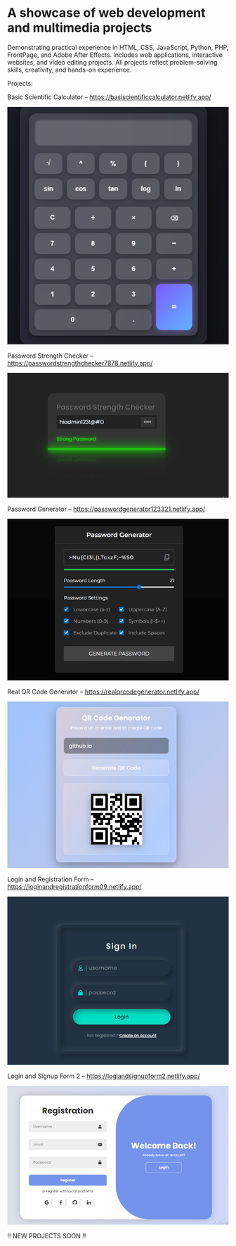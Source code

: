 # A showcase of web development and multimedia projects

Demonstrating practical experience in HTML, CSS, JavaScript, Python, PHP, FrontPage, and Adobe After Effects. Includes web applications, interactive websites, and video editing projects. All projects reflect problem-solving skills, creativity, and hands-on experience.


Projects:

Basic Scientific Calculator – https://basiscientificcalculator.netlify.app/


![imagealt](https://github.com/MohammadMobassirHoque/Web-Development-Multimedia-Projects-Showcase/blob/417ab032b10f901c998404c0db8c51089cf84972/calculator.PNG)


Password Strength Checker – https://passwordstrengthchecker7878.netlify.app/


![imagealt](https://github.com/MohammadMobassirHoque/Web-Development-Multimedia-Projects-Showcase/blob/f33301721176188f36fa620dc3dc73e8a7694558/password.PNG)


Password Generator – https://passwordgenerator123321.netlify.app/

![imagealt](https://github.com/MohammadMobassirHoque/Web-Development-Multimedia-Projects-Showcase/blob/f33301721176188f36fa620dc3dc73e8a7694558/pass%20gen.PNG)

Real QR Code Generator – https://realqrcodegenerator.netlify.app/

![imagealt](https://github.com/MohammadMobassirHoque/Web-Development-Multimedia-Projects-Showcase/blob/f33301721176188f36fa620dc3dc73e8a7694558/qr.PNG)


Login and Registration Form – https://loginandregistrationform09.netlify.app/


![imagealt](https://github.com/MohammadMobassirHoque/Web-Development-Multimedia-Projects-Showcase/blob/f33301721176188f36fa620dc3dc73e8a7694558/log.PNG)


Login and Signup Form 2 – https://logiandsignupform2.netlify.app/


![imagealt](https://github.com/MohammadMobassirHoque/Web-Development-Multimedia-Projects-Showcase/blob/f33301721176188f36fa620dc3dc73e8a7694558/regis.PNG)

‼ NEW PROJECTS SOON ‼

